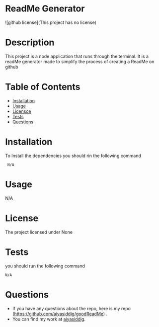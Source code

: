 # ReadMe Generator

  ![github license](This project has no license)

  # Description 
   This project is a node application that runs through the terminal. It is a readMe generator made to simplify the process of creating a ReadMe on github

  # Table of Contents 

  * [Installation](#installation)
  * [Usage](#usage)
  * [Licensce](#license)
  * [Tests](#test)
  * [Questions](#Questions)

  # Installation
  To Install the dependencies you should rin the following command
  <pre><code> N/A</code></pre>

  # Usage
  N/A

  # License
  The project licensed under 
  None

  # Tests
  you should run the following command 
  <pre><code>N/A</code></pre>
  
  # Questions
  * If you have any questions about the repo, here is my repo 
  (https://github.com/aiyasiddig/goodReadMe) . 
  * You can find  my work at [aiyasiddig](https://github.com/aiyasiddig).
  
